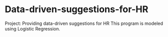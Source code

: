 # Data-driven-suggestions-for-HR
 Project: Providing data-driven suggestions for HR 
This program is modeled using Logistic Regression. 

